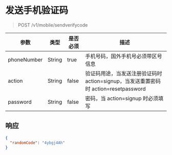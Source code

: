 # 发送手机验证码

> POST /v1/mobile/sendverifycode

| 参数            | 类型               | 是否必须  | 描述  |
| -------------- | ------------------ | -------- | ------------ |
| phoneNumber    | String             | true     | 手机号码，国外手机号必须带区号信息 |
| action         | String             | false    | 验证码用途，当发送注册验证码时 action=signup，当发送重置密码时 action=resetpassword |
| password       | String             | false    | 密码，当 action=signup 时必须填写 |

## 响应

```json
{
  "randomCode": "4ybgj4Ah"
}
```
